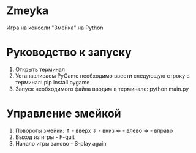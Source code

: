 # Zmeyka
Игра на консоли "Змейка" на Python
# Руководство к запуску
1) Открыть терминал
2) Устанавливаем PyGame необходимо ввести следующую строку в терминал: pip install pygame
3) Запуск необходимого файла вводим в терминале: python main.py
# Управление змейкой
1) Повороты змейки:
⇑ - вверх
⇓ - вниз
⇐ - влево
⇒ - вправо
2) Выход из игры - F-quit
3) Начало игры заново - S-play again
